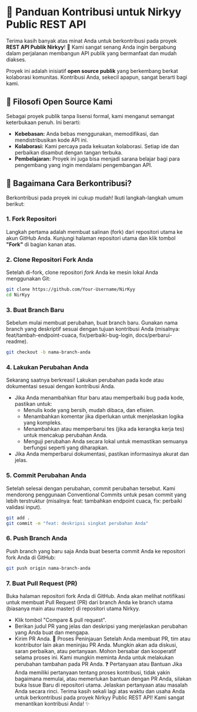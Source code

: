 # 🤝 Panduan Kontribusi untuk Nirkyy Public REST API

Terima kasih banyak atas minat Anda untuk berkontribusi pada proyek **REST API Publik Nirkyy**! 🎉 Kami sangat senang Anda ingin bergabung dalam perjalanan membangun API publik yang bermanfaat dan mudah diakses.

Proyek ini adalah inisiatif **open source publik** yang berkembang berkat kolaborasi komunitas. Kontribusi Anda, sekecil apapun, sangat berarti bagi kami.

## 💖 Filosofi Open Source Kami

Sebagai proyek publik tanpa lisensi formal, kami menganut semangat keterbukaan penuh. Ini berarti:

* **Kebebasan:** Anda bebas menggunakan, memodifikasi, dan mendistribusikan kode API ini.
* **Kolaborasi:** Kami percaya pada kekuatan kolaborasi. Setiap ide dan perbaikan disambut dengan tangan terbuka.
* **Pembelajaran:** Proyek ini juga bisa menjadi sarana belajar bagi para pengembang yang ingin mendalami pengembangan API.

## 🚀 Bagaimana Cara Berkontribusi?

Berkontribusi pada proyek ini cukup mudah! Ikuti langkah-langkah umum berikut:

### 1. Fork Repositori

Langkah pertama adalah membuat salinan (fork) dari repositori utama ke akun GitHub Anda. Kunjungi halaman repositori utama dan klik tombol **"Fork"** di bagian kanan atas.

### 2. Clone Repositori Fork Anda

Setelah di-fork, clone repositori *fork* Anda ke mesin lokal Anda menggunakan Git:

```bash
git clone https://github.com/Your-Username/NirKyy
cd NirKyy
```

### 3. Buat Branch Baru
Sebelum mulai membuat perubahan, buat branch baru. Gunakan nama branch yang deskriptif sesuai dengan tujuan kontribusi Anda (misalnya: feat/tambah-endpoint-cuaca, fix/perbaiki-bug-login, docs/perbarui-readme).
```bash
git checkout -b nama-branch-anda
```

### 4. Lakukan Perubahan Anda
Sekarang saatnya berkreasi! Lakukan perubahan pada kode atau dokumentasi sesuai dengan kontribusi Anda.
 * Jika Anda menambahkan fitur baru atau memperbaiki bug pada kode, pastikan untuk:
   * Menulis kode yang bersih, mudah dibaca, dan efisien.
   * Menambahkan komentar jika diperlukan untuk menjelaskan logika yang kompleks.
   * Menambahkan atau memperbarui tes (jika ada kerangka kerja tes) untuk mencakup perubahan Anda.
   * Menguji perubahan Anda secara lokal untuk memastikan semuanya berfungsi seperti yang diharapkan.
 * Jika Anda memperbarui dokumentasi, pastikan informasinya akurat dan jelas.
### 5. Commit Perubahan Anda
Setelah selesai dengan perubahan, commit perubahan tersebut. Kami mendorong penggunaan Conventional Commits untuk pesan commit yang lebih terstruktur (misalnya: feat: tambahkan endpoint cuaca, fix: perbaiki validasi input).
```bash
git add .
git commit -m "feat: deskripsi singkat perubahan Anda"
```
### 6. Push Branch Anda
Push branch yang baru saja Anda buat beserta commit Anda ke repositori fork Anda di GitHub:
```bash
git push origin nama-branch-anda
```
### 7. Buat Pull Request (PR)
Buka halaman repositori fork Anda di GitHub. Anda akan melihat notifikasi untuk membuat Pull Request (PR) dari branch Anda ke branch utama (biasanya main atau master) di repositori utama Nirkyy.
 * Klik tombol "Compare & pull request".
 * Berikan judul PR yang jelas dan deskripsi yang menjelaskan perubahan yang Anda buat dan mengapa.
 * Kirim PR Anda.
🧐 Proses Peninjauan
Setelah Anda membuat PR, tim atau kontributor lain akan meninjau PR Anda. Mungkin akan ada diskusi, saran perbaikan, atau pertanyaan. Mohon bersabar dan kooperatif selama proses ini. Kami mungkin meminta Anda untuk melakukan perubahan tambahan pada PR Anda.
❓ Pertanyaan atau Bantuan
Jika Anda memiliki pertanyaan tentang proses kontribusi, tidak yakin bagaimana memulai, atau memerlukan bantuan dengan PR Anda, silakan buka Issue Baru di repositori utama. Jelaskan pertanyaan atau masalah Anda secara rinci.
Terima kasih sekali lagi atas waktu dan usaha Anda untuk berkontribusi pada proyek Nirkyy Public REST API! Kami sangat menantikan kontribusi Anda! ✨
